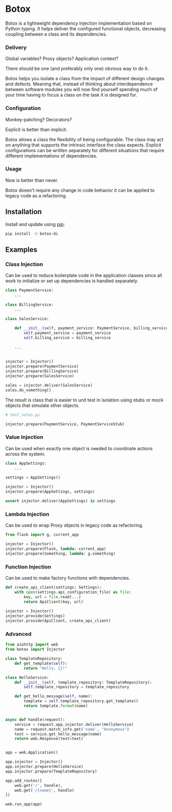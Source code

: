 # Botox

Botox is a lightweight dependency injection implementation based on Python typing.
It helps deliver the configured functional objects, decreasing coupling between a class and its dependencies.

### Delivery 

Global variables? Proxy objects? Application context?

There should be one (and preferably only one) obvious way to do it.

Botox helps you isolate a class from the impact of different design changes and defects. 
Meaning that, instead of thinking about interdependence between software modules
you will now find yourself spending much of your time having to focus a class on the task it is designed for.

### Configuration

Monkey-patching? Decorators?

Explicit is better than implicit.

Botox allows a class the flexibility of being configurable.
The class may act on anything that supports the intrinsic interface the class expects.
Explicit configurations can be written separately for different
situations that require different implementations of dependencies.
  
### Usage

Now is better than never.

Botox doesn’t require any change in code behavior it can be applied to legacy code as a refactoring.

## Installation

Install and update using [pip](https://pip.pypa.io/en/stable/quickstart/):

```bash
pip install -U botox-di
```

## Examples

### Class Injection

Can be used to reduce boilerplate code in the application classes since 
all work to initialize or set up dependencies is handled separately.

```python
class PaymentService:
    ...
    
class BillingService:
    ...
    
class SalesService:

    def __init__(self, payment_service: PaymentService, billing_service: BillingService):
        self.payment_service = payment_service
        self.billing_service = billing_service
    
    ...
        
   
injector = Injector()
injector.prepare(PaymentService)
injector.prepare(BillingService)
injector.prepare(SalesService)

sales = injector.deliver(SalesService)
sales.do_something()
```

The result is class that is easier to unit test in 
isolation using stubs or mock objects that simulate other objects.

```python
# test_sales.py

injector.prepare(PaymentService, PaymentServiceStub)
```

### Value Injection

Can be used when exactly one object is needed to coordinate actions across the system.

```python
class AppSettings:
    ...
    
settings = AppSettings()

injector = Injector()
injector.prepare(AppSettings, settings)

assert injector.deliver(AppSettings) is settings
```

### Lambda Injection

Can be used to wrap Proxy objects in legacy code as refactoring.

```python
from flask import g, current_app

injector = Injector()
injector.prepare(Flask, lambda: current_app)
injector.prepare(Something, lambda: g.something)

```

### Function Injection

Can be used to make factory functions with dependencies.

```python
def create_api_client(settings: Settings):
    with open(settings.api_configuration_file) as file:
        key, url = file.read(...)
        return ApiClient(key, url)
    
injector = Injector()
injector.provide(Settings)
injector.provide(ApiClient, create_api_client)
```

### Advanced

```python
from aiohttp import web
from botox import Injector

class TemplateRepository:
    def get_template(self):
        return "Hello, {}!"

class HelloService:
    def __init__(self, template_repository: TemplateRepository):
        self.template_repository = template_repository

    def get_hello_message(self, name):
        template = self.template_repository.get_template()
        return template.format(name)


async def handle(request):
    service = request.app.injector.deliver(HelloService)
    name = request.match_info.get('name', "Anonymous")
    text = service.get_hello_message(name)
    return web.Response(text=text)


app = web.Application()

app.injector = Injector()
app.injector.prepare(HelloService)
app.injector.prepare(TemplateRepository)

app.add_routes([
    web.get('/', handle),
    web.get('/{name}', handle)
])

web.run_app(app)
```

